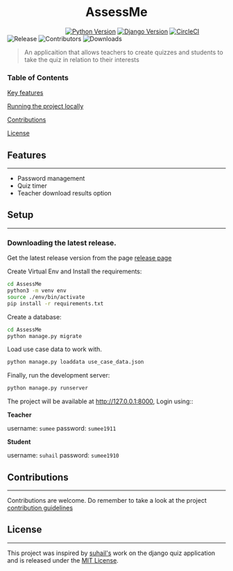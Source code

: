 <h1 style="text-align: center;"><span style="font-weight:bold">AssessMe</span></h1>

&nbsp;&nbsp;&nbsp;&nbsp;&nbsp;&nbsp;&nbsp;&nbsp;&nbsp;&nbsp;&nbsp;&nbsp;&nbsp;&nbsp;&nbsp;&nbsp;
&nbsp;&nbsp;&nbsp;&nbsp;&nbsp;&nbsp;&nbsp;&nbsp;&nbsp;&nbsp;&nbsp;&nbsp;&nbsp;&nbsp;&nbsp;&nbsp;
[![Python Version](https://img.shields.io/badge/python-3.7-brightgreen.svg)](https://python.org)
[![Django Version](https://img.shields.io/badge/django-2.2-brightgreen.svg)](https://djangoproject.com)
[![CircleCI](https://circleci.com/gh/MarvinKweyu/AssessMe.svg?style=svg)](https://circleci.com/gh/MarvinKweyu/AssessMe)
![Release](https://img.shields.io/github/v/release/MarvinKweyu/AssessMe?include_prereleases)
![Contributors](https://img.shields.io/github/contributors/MarvinKweyu/AssessMe)
![Downloads](https://img.shields.io/github/downloads/MarvinKweyu/AssessMe/total?style=flat)


 >An applicaition that allows teachers to create quizzes and students to
 take the quiz in relation to their interests



 ### Table of Contents
 [ Key features](#Features)

 [ Running the project locally ](#Setup)

 [Contributions](#Contributions)


 [License](#License)



## Features
---

- Password management
- Quiz timer
- Teacher download results option


## Setup
---
### Downloading the latest release.

Get the latest release version from the page
[release page](https://github.com/MarvinKweyu/AssessMe/releases)


Create Virtual Env and Install the requirements:

```bash
cd AssessMe
python3 -m venv env
source ./env/bin/activate
pip install -r requirements.txt
```
Create a database:
```bash
cd AssessMe
python manage.py migrate 
```
Load use case data to work with.
```bash
python manage.py loaddata use_case_data.json
``` 

Finally, run the development server:

```bash
python manage.py runserver
```

The project will be available at http://127.0.0.1:8000, Login using::

**Teacher**

username: `sumee`
password: `sumee1911`

**Student**

username: `suhail`
password: `sumee1910`


## Contributions
---
Contributions are welcome.
Do remember to take a look at the project [contribution guidelines](./CONTRIBUTING.md)

## License
---

This project was inspired by [suhail's](https://github.com/suhailvs/django-schools) work on the django quiz application and is released under the [MIT License](https://github.com/MarvinKweyu/AssessMe/blob/master/LICENSE).
